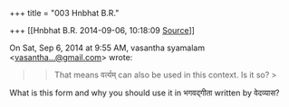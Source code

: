 +++
title = "003 Hnbhat B.R."

+++
[[Hnbhat B.R.	2014-09-06, 10:18:09 [Source](https://groups.google.com/g/samskrita/c/lGDw03HSWlY)]]



On Sat, Sep 6, 2014 at 9:55 AM, vasantha syamalam \<[vasantha...@gmail.com]()\> wrote:  

> 
> > That means वर्त्यम् can also be used in this context. Is it so? >
> 
> > 
> >   
>   
> > 

  

What is this form and why you should use it in भगवद्गीता written by वेदव्यास?

  



